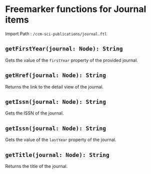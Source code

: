# Freemarker functions for Journal items

Import Path
: `/ccm-sci-publications/journal.ftl`

## `getFirstYear(journal: Node): String`

Gets the value of the `firstYear` property of the provided journal.

## `getHref(journal: Node): String`

Returns the link to the detail view of the journal.

## `getIssn(journal: Node): String`

Gets the ISSN of the journal.

## `getIssn(journal: Node): String`

Gets the value of the `lastYear` property of the journal.

## `getTitle(journal: Node): String`

Returns the title of the journal.